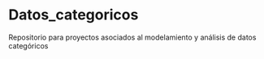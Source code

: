 # Datos_categoricos
Repositorio para proyectos asociados al modelamiento y análisis de datos categóricos
